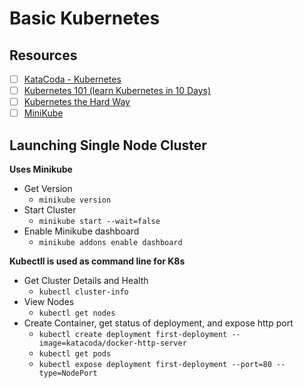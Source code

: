 # Basic Kubernetes #

## Resources ##

- [ ] [KataCoda - Kubernetes](https://katacoda.com/courses/kubernetes)
- [ ] [Kubernetes 101 (learn Kubernetes in 10 Days)](https://github.com/ajeetraina/kubernetes101)
- [ ] [Kubernetes the Hard Way](https://github.com/kelseyhightower/kubernetes-the-hard-way)
- [ ] [MiniKube](https://github.com/kubernetes/minikube)

## Launching Single Node Cluster ##

**Uses Minikube**

- Get Version
  - `minikube version`
- Start Cluster
  - `minikube start --wait=false`
- Enable Minikube dashboard
  - `minikube addons enable dashboard`

**Kubectll is used as command line for K8s**
- Get Cluster Details and Health
  - `kubectl cluster-info`
- View Nodes
  - `kubectl get nodes`
- Create Container, get status of deployment, and expose http port
  - `kubectl create deployment first-deployment --image=katacoda/docker-http-server`
  - `kubectl get pods`
  - `kubectl expose deployment first-deployment --port=80 --type=NodePort`
